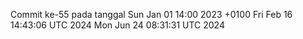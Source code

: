 Commit ke-55 pada tanggal Sun Jan 01 14:00 2023 +0100
Fri Feb 16 14:43:06 UTC 2024
Mon Jun 24 08:31:31 UTC 2024
